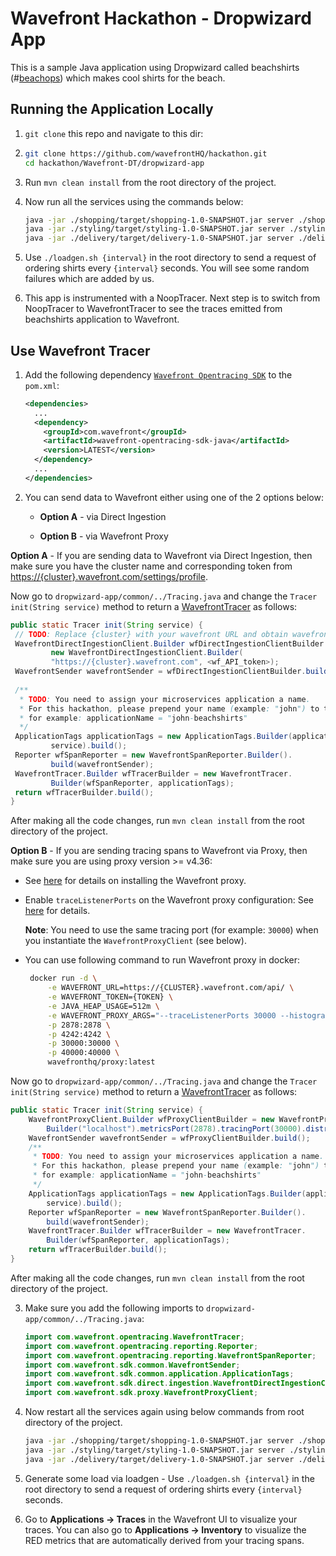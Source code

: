 # Wavefront Hackathon - Dropwizard App

This is a sample Java application using Dropwizard called beachshirts (#[beachops](https://medium.com/@matthewzeier/thoughts-from-an-operations-wrangler-how-we-use-alerts-to-monitor-wavefront-71329c5e57a8)) which makes cool shirts for the beach.

## Running the Application Locally

1. `git clone` this repo and navigate to this dir:

2. ```bash
   git clone https://github.com/wavefrontHQ/hackathon.git
   cd hackathon/Wavefront-DT/dropwizard-app
   ```

3. Run `mvn clean install` from the root directory of the project.

4. Now run all the services using the commands below:

   ```bash
   java -jar ./shopping/target/shopping-1.0-SNAPSHOT.jar server ./shopping/app.yaml
   java -jar ./styling/target/styling-1.0-SNAPSHOT.jar server ./styling/app.yaml
   java -jar ./delivery/target/delivery-1.0-SNAPSHOT.jar server ./delivery/app.yaml
   ```

5. Use `./loadgen.sh {interval}` in the root directory to send a request of ordering shirts every `{interval}` seconds. You will see some random failures which are added by us.

6. This app is instrumented with a NoopTracer. Next step is to switch from NoopTracer to WavefrontTracer to see the traces emitted from beachshirts application to Wavefront.

## Use Wavefront Tracer

1. Add the following dependency [`Wavefront Opentracing SDK`](https://github.com/wavefrontHQ/wavefront-opentracing-sdk-java) to the `pom.xml`:

   ```xml
   <dependencies>
     ...
     <dependency>
       <groupId>com.wavefront</groupId>
       <artifactId>wavefront-opentracing-sdk-java</artifactId>
       <version>LATEST</version>
     </dependency>
     ...
   </dependencies>
   ```

2. You can send data to Wavefront either using one of the 2 options below:

   * **Option A** - via Direct Ingestion

   * **Option B** - via Wavefront Proxy

**Option A** - If you are sending data to Wavefront via Direct Ingestion, then make sure you have the cluster name and corresponding token from [https://{cluster}.wavefront.com/settings/profile](https://{cluster}.wavefront.com/settings/profile).

Now go to `dropwizard-app/common/../Tracing.java` and change the `Tracer init(String service)` method to return a [WavefrontTracer](https://github.com/wavefrontHQ/wavefront-opentracing-sdk-java#set-up-a-tracer) as follows:

   ```java
   public static Tracer init(String service) {
    // TODO: Replace {cluster} with your wavefront URL and obtain wavefront API token
    WavefrontDirectIngestionClient.Builder wfDirectIngestionClientBuilder = 
            new WavefrontDirectIngestionClient.Builder(
            "https://{cluster}.wavefront.com", <wf_API_token>);
    WavefrontSender wavefrontSender = wfDirectIngestionClientBuilder.build();
    
    /**
     * TODO: You need to assign your microservices application a name.
     * For this hackathon, please prepend your name (example: "john") to the beachshirts application,
     * for example: applicationName = "john-beachshirts"
     */
    ApplicationTags applicationTags = new ApplicationTags.Builder(applicationName,
            service).build();
    Reporter wfSpanReporter = new WavefrontSpanReporter.Builder().
            build(wavefrontSender);
    WavefrontTracer.Builder wfTracerBuilder = new WavefrontTracer.
            Builder(wfSpanReporter, applicationTags);
    return wfTracerBuilder.build();
  }
   ```

   After making all the code changes, run `mvn clean install` from the root directory of the project.

**Option B** - If you are sending tracing spans to Wavefront via Proxy, then make sure you are using proxy version >= v4.36:

   * See [here](https://docs.wavefront.com/proxies_installing.html#proxy-installation) for details on installing the Wavefront proxy.

   * Enable `traceListenerPorts` on the Wavefront proxy configuration: See [here](https://docs.wavefront.com/proxies_configuring.html#proxy-configuration-properties) for details.

      **Note**: You need to use the same tracing port (for example: `30000`) when you instantiate the `WavefrontProxyClient` (see below).

   * You can use following command to run Wavefront proxy in docker:

     ```bash
      docker run -d \
          -e WAVEFRONT_URL=https://{CLUSTER}.wavefront.com/api/ \
          -e WAVEFRONT_TOKEN={TOKEN} \
          -e JAVA_HEAP_USAGE=512m \
          -e WAVEFRONT_PROXY_ARGS="--traceListenerPorts 30000 --histogramDistListenerPorts 40000" \
          -p 2878:2878 \
          -p 4242:4242 \
          -p 30000:30000 \
          -p 40000:40000 \
          wavefronthq/proxy:latest
     ```
     
Now go to `dropwizard-app/common/../Tracing.java` and change the `Tracer init(String service)` method to return a [WavefrontTracer](https://github.com/wavefrontHQ/wavefront-opentracing-sdk-java#set-up-a-tracer) as follows:

   ```java
   public static Tracer init(String service) {
       WavefrontProxyClient.Builder wfProxyClientBuilder = new WavefrontProxyClient.
           Builder("localhost").metricsPort(2878).tracingPort(30000).distributionPort(40000);
       WavefrontSender wavefrontSender = wfProxyClientBuilder.build();
       /**
        * TODO: You need to assign your microservices application a name.
        * For this hackathon, please prepend your name (example: "john") to the beachshirts application,
        * for example: applicationName = "john-beachshirts"
        */
       ApplicationTags applicationTags = new ApplicationTags.Builder(applicationName,
           service).build();
       Reporter wfSpanReporter = new WavefrontSpanReporter.Builder().
           build(wavefrontSender);
       WavefrontTracer.Builder wfTracerBuilder = new WavefrontTracer.
           Builder(wfSpanReporter, applicationTags);
       return wfTracerBuilder.build();
   }
   ```

   After making all the code changes, run `mvn clean install` from the root directory of the project.

3. Make sure you add the following imports to `dropwizard-app/common/../Tracing.java`:

   ```java
   import com.wavefront.opentracing.WavefrontTracer;
   import com.wavefront.opentracing.reporting.Reporter;
   import com.wavefront.opentracing.reporting.WavefrontSpanReporter;
   import com.wavefront.sdk.common.WavefrontSender;
   import com.wavefront.sdk.common.application.ApplicationTags;
   import com.wavefront.sdk.direct.ingestion.WavefrontDirectIngestionClient;
   import com.wavefront.sdk.proxy.WavefrontProxyClient;
   ```

4. Now restart all the services again using below commands from root directory of the project.

   ```bash
   java -jar ./shopping/target/shopping-1.0-SNAPSHOT.jar server ./shopping/app.yaml
   java -jar ./styling/target/styling-1.0-SNAPSHOT.jar server ./styling/app.yaml
   java -jar ./delivery/target/delivery-1.0-SNAPSHOT.jar server ./delivery/app.yaml
   ```
5. Generate some load via loadgen - Use `./loadgen.sh {interval}` in the root directory to send a request of ordering shirts every `{interval}` seconds.

6. Go to **Applications -> Traces** in the Wavefront UI to visualize your traces. You can also go to **Applications -> Inventory** to visualize the RED metrics that are automatically derived from your tracing spans.
